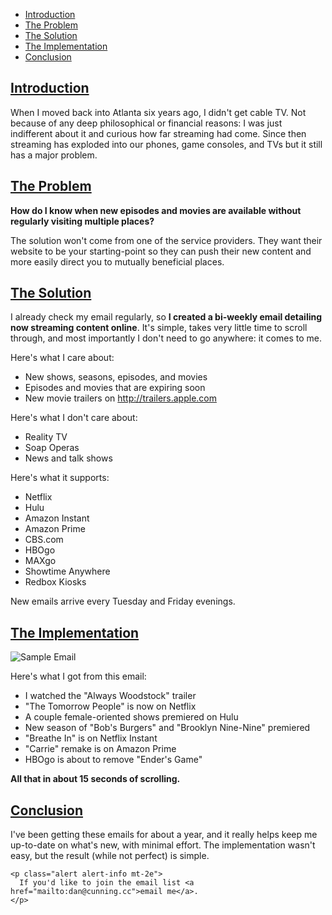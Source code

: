 * [Introduction](#introduction)
* [The Problem](#the-problem)
* [The Solution](#the-solution)
* [The Implementation](#the-implementation)
* [Conclusion](#conclusion)

## [Introduction](#introduction)

When I moved back into Atlanta six years ago, I didn't get cable TV. Not because of any deep philosophical or financial reasons: I was just indifferent about it and curious how far streaming had come. Since then streaming  has exploded into our phones, game consoles, and TVs but it still has a major problem.

## [The Problem](#the-problem)

__How do I know when new episodes and movies are available without regularly visiting multiple places?__

The solution won't come from one of the service providers. They want their website to be your starting-point so they can push their new content and more easily direct you to mutually beneficial places.

## [The Solution](#the-solution)

I already check my email regularly, so __I created a bi-weekly email detailing now streaming content online__. It's simple, takes very little time to scroll through, and most importantly I don't need to go anywhere: it comes to me.

Here's what I care about:

* New shows, seasons, episodes, and movies
* Episodes and movies that are expiring soon
* New movie trailers on http://trailers.apple.com

Here's what I don't care about:

* Reality TV
* Soap Operas
* News and talk shows

Here's what it supports:

* Netflix
* Hulu
* Amazon Instant
* Amazon Prime
* CBS.com
* HBOgo
* MAXgo
* Showtime Anywhere
* Redbox Kiosks

New emails arrive every Tuesday and Friday evenings.

## [The Implementation](#the-implementation)

![Sample Email](email-2014-10-14.png)

Here's what I got from this email:

* I watched the "Always Woodstock" trailer
* "The Tomorrow People" is now on Netflix
* A couple female-oriented shows premiered on Hulu
* New season of "Bob's Burgers" and "Brooklyn Nine-Nine" premiered
* "Breathe In" is on Netflix Instant
* "Carrie" remake is on Amazon Prime
* HBOgo is about to remove "Ender's Game"

__All that in about 15 seconds of scrolling.__

## [Conclusion](#conclusion)

I've been getting these emails for about a year, and it really helps keep me up-to-date on what's new, with minimal effort. The implementation wasn't easy, but the result (while not perfect) is simple.

```raw
<p class="alert alert-info mt-2e">
  If you'd like to join the email list <a href="mailto:dan@cunning.cc">email me</a>.
</p>
```
